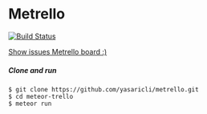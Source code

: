 Metrello
=============

[![Build Status](https://travis-ci.org/yasaricli/metrello.png)](https://travis-ci.org/yasaricli/metrello)


[Show issues Metrello board :)](http://metrello.yasaricli.com/board/TXQsFCu9fyMcWYxJ7)

##### Clone and run
    $ git clone https://github.com/yasaricli/metrello.git
    $ cd meteor-trello
    $ meteor run


